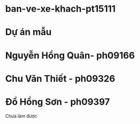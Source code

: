 # ban-ve-xe-khach-pt15111
# Dự án mẫu
# Nguyễn Hồng Quân- ph09166
# Chu Văn Thiết - ph09326
# Đồ Hồng Sơn - ph09397

Chưa làm được